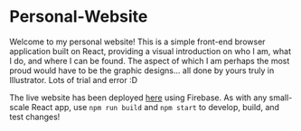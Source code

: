 # Personal-Website

Welcome to my personal website! This is a simple front-end browser application built on React, providing a visual introduction on who I am, what I do, and where I can be found. The aspect of which I am perhaps the most proud would have to be the graphic designs... all done by yours truly in Illustrator. Lots of trial and error :D

The live website has been deployed [here](simonou.com) using Firebase. As with any small-scale React app, use `npm run build` and `npm start` to develop, build, and test changes!
